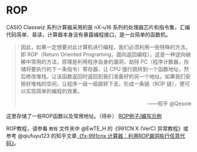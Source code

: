 # ROP

CASIO Classwiz 系列计算器采用的是 nX-u16 系列的处理器芯片和指令集，汇编代码简单、易读，计算器本身没有暴露编程接口，是一台简单的函数机。

> 因此，如果一定想要对此计算机进行编程，我们必须利用一些特殊的方法，即 ROP（Return Oriented Programing，面向返回编程）。这是一种逆向破解中常用的方法，原理是利用程序自身的漏洞，劫持 PC（程序计数器，存储将要执行的下一条指令）寄存器，让 CPU 强行跳转到一个函数地址，然后修改堆栈，让该函数返回时返回到我们准备好的另一个地址。如果我们安排好堆栈的空间，让程序一级一级跳转下去，形成一条链（ROP 链），便可以实现简单的编程的效果。
> 
> <p align="right">——知乎 @Qesole</p>

这里存储了一些ROP函数以及常用地址。（待补）
[ROP例子/编写示例](./ROPCodes/README.md)

ROP教程，请参看 `教程` 文件夹中 @EwTE_H 的《991CN X (VerC) 异常教程》或参考 @qiufuyu123 的知乎文章[《fx-991cnx 计算器：利用ROP漏洞执行任意代码》](https://zhuanlan.zhihu.com/p/618704031)。
